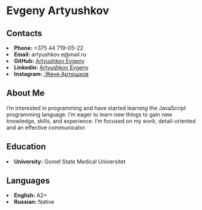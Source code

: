 <h1 id="artyushkov"><strong>Evgeny Artyushkov</strong></h1>
<h2 id="contacts"><strong>Contacts</strong><a class="anchorjs-link " href="#contacts" aria-label="Anchor" data-anchorjs-icon="" style="font: 1em / 1 anchorjs-icons; padding-left: 0.375em;"></a></h2>
<li><strong>Phone:</strong> +375 44 719-05-22</li>
<li><strong>Email:</strong> artyushkov.e@mail.ru</li>
<li><strong>GitHub:</strong> <a href="https://github.com/artyushkov">Artyushkov Evgeny</a></li>
<li><strong>Linkedin:</strong> <a href="https://www.linkedin.com/in/evgeny-artyushkov-63b195214/">Artyushkov Evgeny</a></li>
<li><strong>Instagram:</strong> <a href="https://www.instagram.com/dr.artyushkov/">:Женя Артюшков</a></li>
<h2 id="about-me"><strong>About Me</strong><a class="anchorjs-link " href="#about-me" aria-label="Anchor" data-anchorjs-icon="" style="font: 1em / 1 anchorjs-icons; padding-left: 0.375em;"></a></h2>
I’m interested in programming and have started learning the JavaScript programming language.  I’m eager to learn new things to gain new knowledge, skills, and experience. I’m focused on my work, detail-oriented and an effective communicator.
<h2 id="education"><strong>Education</strong><a class="anchorjs-link " href="#education" aria-label="Anchor" data-anchorjs-icon="" style="font: 1em / 1 anchorjs-icons; padding-left: 0.375em;"></a></h2>
<li><strong>University:</strong> Gomel State Medical Universitet </li>
<h2 id="languages"><strong>Languages</strong><a class="anchorjs-link " href="#english" aria-label="Anchor" data-anchorjs-icon="" style="font: 1em / 1 anchorjs-icons; padding-left: 0.375em;"></a></h2>
<li><strong>English:</strong> А2+
<li><strong>Russian:</strong> Native
